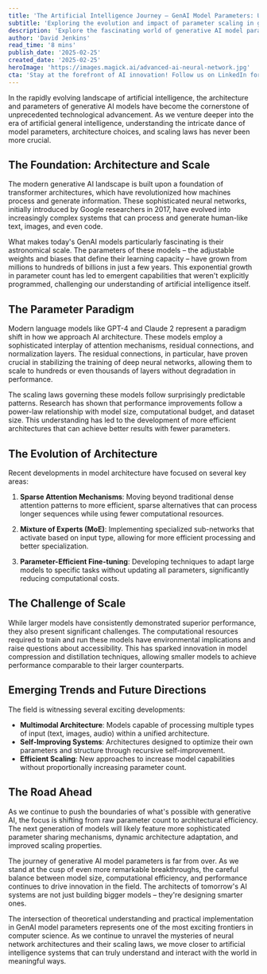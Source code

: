 ```yaml
---
title: 'The Artificial Intelligence Journey — GenAI Model Parameters: Understanding the Architecture of Tomorrow''s AI'
subtitle: 'Exploring the evolution and impact of parameter scaling in generative AI models'
description: 'Explore the fascinating world of generative AI model parameters, from the revolutionary transformer architectures to the challenges of scaling and future trends shaping the next generation of artificial intelligence systems. Learn how parameter scaling and architectural innovations are driving unprecedented advances in AI capabilities.'
author: 'David Jenkins'
read_time: '8 mins'
publish_date: '2025-02-25'
created_date: '2025-02-25'
heroImage: 'https://images.magick.ai/advanced-ai-neural-network.jpg'
cta: 'Stay at the forefront of AI innovation! Follow us on LinkedIn for daily insights into the evolving world of generative AI and deep learning architectures.'
---
```


In the rapidly evolving landscape of artificial intelligence, the architecture and parameters of generative AI models have become the cornerstone of unprecedented technological advancement. As we venture deeper into the era of artificial general intelligence, understanding the intricate dance of model parameters, architecture choices, and scaling laws has never been more crucial.

## The Foundation: Architecture and Scale

The modern generative AI landscape is built upon a foundation of transformer architectures, which have revolutionized how machines process and generate information. These sophisticated neural networks, initially introduced by Google researchers in 2017, have evolved into increasingly complex systems that can process and generate human-like text, images, and even code.

What makes today's GenAI models particularly fascinating is their astronomical scale. The parameters of these models – the adjustable weights and biases that define their learning capacity – have grown from millions to hundreds of billions in just a few years. This exponential growth in parameter count has led to emergent capabilities that weren't explicitly programmed, challenging our understanding of artificial intelligence itself.

## The Parameter Paradigm

Modern language models like GPT-4 and Claude 2 represent a paradigm shift in how we approach AI architecture. These models employ a sophisticated interplay of attention mechanisms, residual connections, and normalization layers. The residual connections, in particular, have proven crucial in stabilizing the training of deep neural networks, allowing them to scale to hundreds or even thousands of layers without degradation in performance.

The scaling laws governing these models follow surprisingly predictable patterns. Research has shown that performance improvements follow a power-law relationship with model size, computational budget, and dataset size. This understanding has led to the development of more efficient architectures that can achieve better results with fewer parameters.

## The Evolution of Architecture

Recent developments in model architecture have focused on several key areas:

1. **Sparse Attention Mechanisms**: Moving beyond traditional dense attention patterns to more efficient, sparse alternatives that can process longer sequences while using fewer computational resources.

2. **Mixture of Experts (MoE)**: Implementing specialized sub-networks that activate based on input type, allowing for more efficient processing and better specialization.

3. **Parameter-Efficient Fine-tuning**: Developing techniques to adapt large models to specific tasks without updating all parameters, significantly reducing computational costs.

## The Challenge of Scale

While larger models have consistently demonstrated superior performance, they also present significant challenges. The computational resources required to train and run these models have environmental implications and raise questions about accessibility. This has sparked innovation in model compression and distillation techniques, allowing smaller models to achieve performance comparable to their larger counterparts.

## Emerging Trends and Future Directions

The field is witnessing several exciting developments:

- **Multimodal Architecture**: Models capable of processing multiple types of input (text, images, audio) within a unified architecture.
- **Self-Improving Systems**: Architectures designed to optimize their own parameters and structure through recursive self-improvement.
- **Efficient Scaling**: New approaches to increase model capabilities without proportionally increasing parameter count.

## The Road Ahead

As we continue to push the boundaries of what's possible with generative AI, the focus is shifting from raw parameter count to architectural efficiency. The next generation of models will likely feature more sophisticated parameter sharing mechanisms, dynamic architecture adaptation, and improved scaling properties.

The journey of generative AI model parameters is far from over. As we stand at the cusp of even more remarkable breakthroughs, the careful balance between model size, computational efficiency, and performance continues to drive innovation in the field. The architects of tomorrow's AI systems are not just building bigger models – they're designing smarter ones.

The intersection of theoretical understanding and practical implementation in GenAI model parameters represents one of the most exciting frontiers in computer science. As we continue to unravel the mysteries of neural network architectures and their scaling laws, we move closer to artificial intelligence systems that can truly understand and interact with the world in meaningful ways.